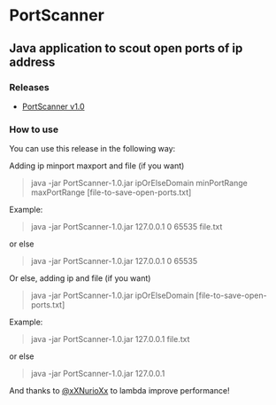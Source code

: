 # PortScanner
## Java application to scout open ports of ip address

### Releases
 - [PortScanner v1.0](https://github.com/Katakurinna/PortScanner/releases/tag/1.0)
 
### How to use
You can use this release in the following way:

Adding ip minport maxport and file (if you want)

> java -jar PortScanner-1.0.jar ipOrElseDomain minPortRange maxPortRange [file-to-save-open-ports.txt]

Example:

> java -jar PortScanner-1.0.jar 127.0.0.1 0 65535 file.txt

or else

> java -jar PortScanner-1.0.jar 127.0.0.1 0 65535

Or else, adding ip and file (if you want)

> java -jar PortScanner-1.0.jar ipOrElseDomain [file-to-save-open-ports.txt]

Example:

> java -jar PortScanner-1.0.jar 127.0.0.1 file.txt

or else

> java -jar PortScanner-1.0.jar 127.0.0.1

And thanks to [@xXNurioXx](https://github.com/xXNurioXx) to lambda improve performance!
